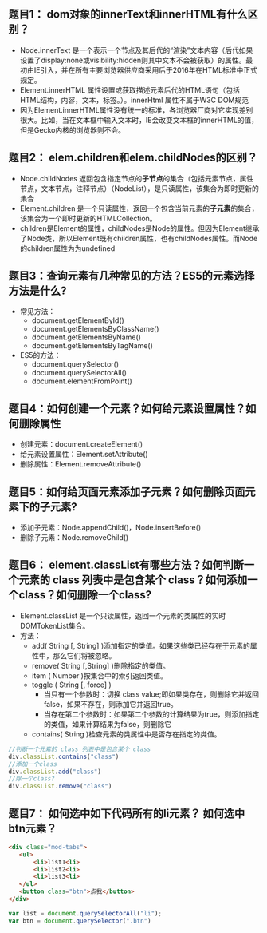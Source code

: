 ## 题目1： dom对象的innerText和innerHTML有什么区别？
* Node.innerText 是一个表示一个节点及其后代的“渲染”文本内容（后代如果设置了display:none或visibility:hidden则其中文本不会被获取）的属性。最初由IE引入，并在所有主要浏览器供应商采用后于2016年在HTML标准中正式规定。
* Element.innerHTML 属性设置或获取描述元素后代的HTML语句（包括HTML结构，内容，文本，标签。）。innerHtml 属性不属于W3C DOM规范
* 因为Element.innerHTML属性没有统一的标准，各浏览器厂商对它实现差别很大。比如，当在文本框中输入文本时，IE会改变文本框的innerHTML的值，但是Gecko内核的浏览器则不会。


## 题目2： elem.children和elem.childNodes的区别？
* Node.childNodes 返回包含指定节点的**子节点**的集合（包括元素节点，属性节点，文本节点，注释节点）（NodeList），是只读属性，该集合为即时更新的集合
* Element.children 是一个只读属性，返回一个包含当前元素的**子元素**的集合，该集合为一个即时更新的HTMLCollection。
* children是Element的属性，childNodes是Node的属性。但因为Element继承了Node类，所以Element既有children属性，也有childNodes属性。而Node的children属性为为undefined

## 题目3：查询元素有几种常见的方法？ES5的元素选择方法是什么?
* 常见方法：
    * document.getElementById()
    * document.getElementsByClassName()
    * document.getElementsByName()
    * document.getElementsByTagName()
* ES5的方法：
    * document.querySelector()
    * document.querySelectorAll()
    * document.elementFromPoint()

## 题目4：如何创建一个元素？如何给元素设置属性？如何删除属性
* 创建元素：document.createElement()
* 给元素设置属性：Element.setAttribute()
* 删除属性：Element.removeAttribute()

## 题目5：如何给页面元素添加子元素？如何删除页面元素下的子元素?
* 添加子元素：Node.appendChild()，Node.insertBefore()
* 删除子元素：Node.removeChild() 

## 题目6： element.classList有哪些方法？如何判断一个元素的 class 列表中是包含某个 class？如何添加一个class？如何删除一个class?
* Element.classList 是一个只读属性，返回一个元素的类属性的实时 DOMTokenList集合。
* 方法：
    * add( String [, String] )添加指定的类值。如果这些类已经存在于元素的属性中，那么它们将被忽略。
    * remove( String [,String] )删除指定的类值。
    * item ( Number )按集合中的索引返回类值。
    * toggle ( String [, force] )
        * 当只有一个参数时：切换 class value;即如果类存在，则删除它并返回false，如果不存在，则添加它并返回true。
        * 当存在第二个参数时：如果第二个参数的计算结果为true，则添加指定的类值，如果计算结果为false，则删除它
    * contains( String )检查元素的类属性中是否存在指定的类值。

```javascript
//判断一个元素的 class 列表中是包含某个 class
div.classList.contains("class")
//添加一个class
div.classList.add("class")
//除一个class?
div.classList.remove("class")
```

## 题目7： 如何选中如下代码所有的li元素？ 如何选中btn元素？
```html
<div class="mod-tabs">
   <ul>
       <li>list1<li>
       <li>list2<li>
       <li>list3<li>
   </ul>
   <button class="btn">点我</button>
</div>
```
```javascript
var list = document.querySelectorAll("li");
var btn = document.querySelector(".btn")
```
